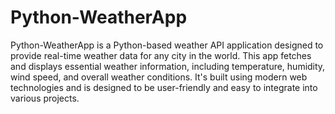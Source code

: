 # Python-WeatherApp
<p> Python-WeatherApp is a Python-based weather API application designed to provide real-time weather data for any city in the world. This app fetches and displays essential weather information, including temperature, humidity, wind speed, and overall weather conditions. It's built using modern web technologies and is designed to be user-friendly and easy to integrate into various projects.</p>
